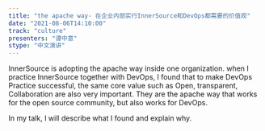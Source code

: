 ```yaml
---
title: "the apache way- 在企业内部实行InnerSource和DevOps都需要的价值观"
date: "2021-08-06T14:10:00" 
track: "culture"
presenters: "谭中意"
stype: "中文演讲"
---
```

InnerSource is adopting the apache way inside one organization. when I practice InnerSource together with DevOps, I found that to make DevOps Practice successful, the same core value such as Open, transparent, Collaboration are also very important. They are the apache way that works for the open source community, but also works for DevOps.
 

 In my talk, I will describe what I found and explain why.